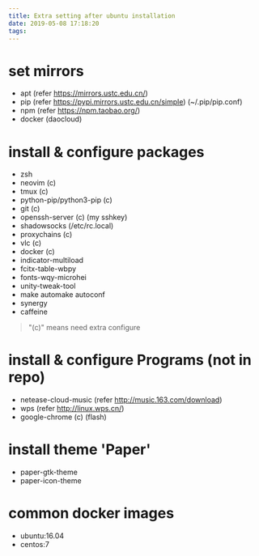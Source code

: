 ```yaml
---
title: Extra setting after ubuntu installation
date: 2019-05-08 17:18:20
tags:
---
```


# set mirrors
* apt (refer https://mirrors.ustc.edu.cn/)
* pip (refer https://pypi.mirrors.ustc.edu.cn/simple) (~/.pip/pip.conf)
* npm (refer https://npm.taobao.org/)
* docker (daocloud)

# install & configure packages
* zsh
* neovim (c)
* tmux (c)
* python-pip/python3-pip (c)
* git (c)
* openssh-server (c) (my sshkey)
* shadowsocks (/etc/rc.local)
* proxychains (c)
* vlc (c)
* docker (c)
* indicator-multiload
* fcitx-table-wbpy
* fonts-wqy-microhei
* unity-tweak-tool
* make automake autoconf
* synergy
* caffeine

> "(c)" means need extra configure

# install & configure Programs (not in repo)
* netease-cloud-music (refer http://music.163.com/download)
* wps (refer http://linux.wps.cn/)
* google-chrome (c) (flash)

# install theme 'Paper'
* paper-gtk-theme  
* paper-icon-theme

# common docker images
* ubuntu:16.04
* centos:7
